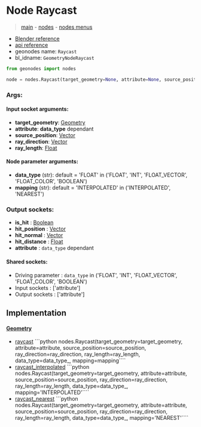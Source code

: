 # Node Raycast

> [main](../structure.md) - [nodes](nodes.md) - [nodes menus](nodes_menus.md)

- [Blender reference](https://docs.blender.org/manual/en/latest/modeling/geometry_nodes/geometry/raycast.html)
- [api reference](https://docs.blender.org/api/current/bpy.types.GeometryNodeRaycast.html)
- geonodes name: `Raycast`
- bl_idname: `GeometryNodeRaycast`

```python
from geonodes import nodes

node = nodes.Raycast(target_geometry=None, attribute=None, source_position=None, ray_direction=None, ray_length=None, data_type='FLOAT', mapping='INTERPOLATED')
```

### Args:

#### Input socket arguments:

- **target_geometry**: [Geometry](Geometry.md)
- **attribute**: **data_type** dependant
- **source_position**: [Vector](Vector.md)
- **ray_direction**: [Vector](Vector.md)
- **ray_length**: [Float](Float.md)

#### Node parameter arguments:

- **data_type** (str): default = 'FLOAT' in ('FLOAT', 'INT', 'FLOAT_VECTOR', 'FLOAT_COLOR', 'BOOLEAN')
- **mapping** (str): default = 'INTERPOLATED' in ('INTERPOLATED', 'NEAREST')

### Output sockets:

- **is_hit** : [Boolean](Boolean.md)
- **hit_position** : [Vector](Vector.md)
- **hit_normal** : [Vector](Vector.md)
- **hit_distance** : [Float](Float.md)
- **attribute** : ``data_type`` dependant

#### Shared sockets:

- Driving parameter : ``data_type`` in ('FLOAT', 'INT', 'FLOAT_VECTOR', 'FLOAT_COLOR', 'BOOLEAN')
- Input sockets  : ['attribute']
- Output sockets : ['attribute']
## Implementation

#### [Geometry](Geometry.md)

 - [raycast](Geometry.md#raycast) ```python nodes.Raycast(target_geometry=target_geometry, attribute=attribute, source_position=source_position, ray_direction=ray_direction, ray_length=ray_length, data_type=data_type_, mapping=mapping````
 - [raycast_interpolated](Geometry.md#raycast_interpolated) ```python nodes.Raycast(target_geometry=target_geometry, attribute=attribute, source_position=source_position, ray_direction=ray_direction, ray_length=ray_length, data_type=data_type_, mapping='INTERPOLATED'````
 - [raycast_nearest](Geometry.md#raycast_nearest) ```python nodes.Raycast(target_geometry=target_geometry, attribute=attribute, source_position=source_position, ray_direction=ray_direction, ray_length=ray_length, data_type=data_type_, mapping='NEAREST'````
